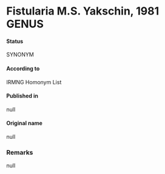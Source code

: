 # Fistularia M.S. Yakschin, 1981 GENUS

#### Status
SYNONYM

#### According to
IRMNG Homonym List

#### Published in
null

#### Original name
null

### Remarks
null